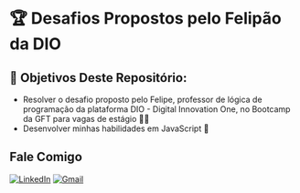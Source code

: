# :trophy: Desafios Propostos pelo Felipão da DIO

## :dart: Objetivos Deste Repositório:

- Resolver o desafio proposto pelo Felipe, professor de lógica de programação da plataforma DIO - Digital Innovation One, no Bootcamp da GFT para vagas de estágio :man_technologist:
- Desenvolver minhas habilidades em JavaScript :rocket:

## Fale Comigo

[![LinkedIn](https://img.shields.io/badge/LinkedIn-0077B5?style=for-the-badge&logo=linkedin&logoColor=white)](https://www.linkedin.com/in/pedro-gabriel-dos-santos-0765532b7/)
[![Gmail](https://img.shields.io/badge/Gmail-333333?style=for-the-badge&logo=gmail&logoColor=red)](mailto:peedroo.gabriel09@gmail.com)

